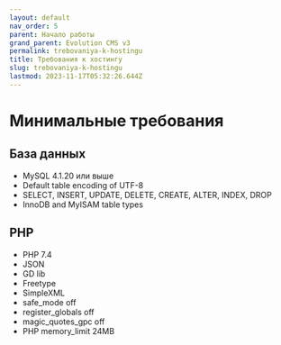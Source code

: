 ```yaml
---
layout: default
nav_order: 5
parent: Начало работы
grand_parent: Evolution CMS v3
permalink: trebovaniya-k-hostingu
title: Требования к хостингу
slug: trebovaniya-k-hostingu
lastmod: 2023-11-17T05:32:26.644Z
---
```


# Минимальные требования

## База данных
* MySQL 4.1.20 или выше
* Default table encoding of UTF-8
* SELECT, INSERT, UPDATE, DELETE, CREATE, ALTER, INDEX, DROP
* InnoDB and MyISAM table types

## PHP
* PHP 7.4
* JSON
* GD lib
* Freetype
* SimpleXML
* safe_mode off
* register_globals off
* magic_quotes_gpc off
* PHP memory_limit 24MB